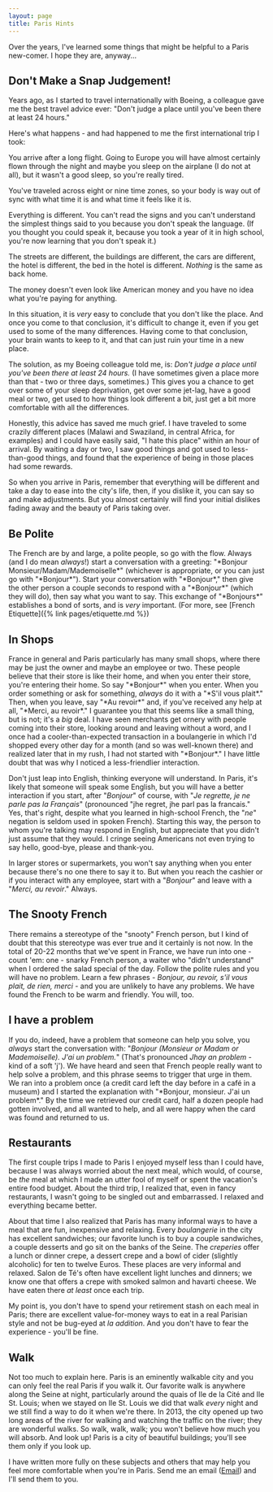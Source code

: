 ```yaml
---
layout: page
title: Paris Hints
---
```

Over the years, I've learned some things that might be helpful to a Paris new-comer. I hope they are, anyway...

<h2>Don't Make a Snap Judgement!</h2>
Years ago, as I started to travel internationally with Boeing, a colleague gave me the best travel advice ever: "Don't judge a place until you've been there at least 24 hours."

Here's what happens - and had happened to me the first international trip I took:  

You arrive after a long flight. Going to Europe you will have almost certainly flown through the night and maybe you sleep on the airplane (I do not at all), but it wasn't a good sleep, so you're really tired. 

You've traveled across eight or nine time zones, so your body is way out of sync with what time it is and what time it feels like it is. 

Everything is different. You can't read the signs and you can't understand the simplest things said to you because you don't speak the language. (If you thought you could speak it, because you took a year of it in high school, you're now learning that you don't speak it.)

The streets are different, the buildings are different, the cars are different, the hotel is different, the bed in the hotel is different. *Nothing* is the same as back home.

The money doesn't even look like American money and you have no idea what you're paying for anything.

In this situation, it is *very* easy to conclude that you don't like the place. And once you come to that conclusion, it's difficult to change it, even if you get used to some of the many differences. Having come to that conclusion, your brain wants to keep to it, and that can just ruin your time in a new place.

The solution, as my Boeing colleague told me, is: *Don't judge a place until you've been there at least 24 hours.* (I have sometimes given a place more than that - two or three days, sometimes.) This gives you a chance to get over some of your sleep deprivation, get over some jet-lag, have a good meal or two, get used to how things look different a bit, just get a bit more comfortable with all the differences.

Honestly, this advice has saved me much grief. I have traveled to some crazily different places (Malawi and Swaziland, in central Africa, for examples) and I could have easily said, "I hate this place" within an hour of arrival. By waiting a day or two, I saw good things and got used to less-than-good things, and found that the experience of being in those places had some rewards.

So when you arrive in Paris, remember that everything will be different and take a day to ease into the city's life, then, if you dislike it, you can say so and make adjustments. But you almost certainly will find your initial dislikes fading away and the beauty of Paris taking over.

<H2>Be Polite</h2>The French are by and large, a polite people, so go with the flow. Always (and I do mean <em>always</em>!) start a conversation with a greeting: "*Bonjour Monsieur/Madam/Mademoiselle*" (whichever is appropriate, or you can just go with "*Bonjour*"). Start your conversation with "*Bonjour*," then give the other person a couple seconds to respond with a "*Bonjour*" (which they will do), then say what you want to say. This exchange of "*Bonjours*" establishes a bond of sorts, and is <em>very</em> important. (For more, see [French Etiquette]({% link pages/etiquette.md %})

<h2>In Shops</h2>
France in general and Paris particularly has many small shops, where there may be just the owner and maybe an employee or two. These people believe that their store is like their home, and when you enter their store, you're entering their home. So say "*Bonjour*" when you enter. When you order something or ask for something, <em>always</em> do it with a "*S'il vous plait*." Then, when you leave, say "*Au revoir*" and, if you've received any help at all, "*Merci, au revoir*." I guarantee you that this seems like a small thing, but is not; it's a <em>big</em> deal. I have seen merchants get ornery with people coming into their store, looking around and leaving without a word, and I once had a cooler-than-expected transaction in a boulangerie in which I'd shopped every other day for a month (and so was well-known there) and realized later that in my rush, I had not started with "*Bonjour*." I have little doubt that was why I noticed a less-friendlier interaction.

Don't just leap into English, thinking everyone will understand. In Paris, it's likely that someone will speak some English, but you will have a better interaction if you start, after "*Bonjour*" of course, with "*Je regrette, je ne parle pas la Français*" (pronounced "jhe regret, jhe parl pas la francais." Yes, that's right, despite what you learned in high-school French, the "*ne*" negation is seldom used in spoken French). Starting this way, the person to whom you're talking may respond in English, but appreciate that you didn't just assume that they would. I cringe seeing Americans not even trying to say hello, good-bye, please and thank-you.

In larger stores or supermarkets, you won't say anything when you enter because there's no one there to say it to. But when you reach the cashier or if you interact with any employee, start with a "*Bonjour*" and leave with a "*Merci, au revoir*." Always.  

<h2>The Snooty French</h2>There remains a stereotype of the "snooty" French person, but I kind of doubt that this stereotype was ever true and it certainly is not now. In the total of 20-22 months that we've spent in France, we have run into one - count 'em: one - snarky French person, a waiter who "didn't understand" when I ordered the salad special of the day. Follow the polite rules and you will have no problem. Learn a few phrases - <em>Bonjour, au revoir, s'il vous plait, de rien, merci</em> - and you are unlikely to have any problems. We have found the French to be warm and friendly. You will, too.

<h2>I have a problem</h2>
If you do, indeed, have a problem that someone can help you solve, you <em>always</em> start the conversation with: "<em>Bonjour (Monsieur or Madam or Mademoiselle). J'ai un problem.</em>" (That's pronounced <em>Jhay an problem - </em>kind of a soft 'j'). We have heard and seen that French people really want to help solve a problem, and this phrase seems to trigger that urge in them. We ran into a problem once (a credit card left the day before in a café in a museum) and I started the explanation with "*Bonjour, monsieur. J'ai un problem*." By the time we retrieved our credit card, half a dozen people had gotten involved, and all wanted to help, and all were happy when the card was found and returned to us.

<h2>Restaurants</h2>
The first couple trips I made to Paris I enjoyed myself less than I could have, because I was always worried about the next meal, which would, of course, be <em>the </em>meal at which I made an utter fool of myself or spent the vacation's entire food budget. About the third trip, I realized that, even in fancy restaurants, I wasn't going to be singled out and embarrassed. I relaxed and everything became better.

About that time I also realized that Paris has many informal ways to have a meal that are fun, inexpensive and relaxing. Every <em>boulangerie</em> in the city has excellent sandwiches; our favorite lunch is to buy a couple sandwiches, a couple desserts and go sit on the banks of the Seine. The <em>creperies</em> offer a lunch or dinner crepe, a dessert crepe and a bowl of cider (slightly alcoholic) for ten to twelve Euros. These places are very informal and relaxed. Salon de Té's often have excellent light lunches and dinners; we know one that offers a crepe with smoked salmon and havarti cheese. We have eaten there <em>at least</em> once each trip.

My point is, you don't have to spend your retirement stash on each meal in Paris; there are excellent value-for-money ways to eat in a real Parisian style and not be bug-eyed at <em>la addition</em>. And you don't have to fear the experience - you'll be fine.

<h2>Walk</h2
>Not too much to explain here. Paris is an eminently walkable city and you can only feel the real Paris if you walk it. Our favorite walk is anywhere along the Seine at night, particularly around the quais of Ile de la Cité and Ile St. Louis; when we stayed on Ile St. Louis we did that walk <em>every</em> night and we still find a way to do it when we're there. In 2013, the city opened up two long areas of the river for walking and watching the traffic on the river; they are wonderful walks. So walk, walk, walk; you won't believe how much you will absorb. And look up! Paris is a city of beautiful buildings; you'll see them only if you look up.

I have written more fully on these subjects and others that may help you feel more comfortable when you're in Paris. Send me an email (<a href = "mailto: john@zumsteg.us">Email</a>) and I'll send them to you.